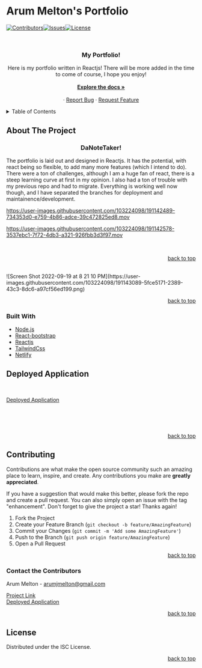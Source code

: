 
# Arum Melton's Portfolio

<div id="top"></div>

[![Contributors][contributors-shield]][contributors-url][![Issues][issues-shield]][issues-url][![License][license-shield]](./LICENSE.txt)



<br />
<div align="center">
  <a href="https://github.com/ArumMelton/MyProfessionalPortfolio">
  </a>

<h3 align="center">My Portfolio!</h3>


  <p align="center">
              Here is my portfolio written in Reactjs! There will be more added in the time to come of course, I hope you enjoy! 
    <br />
    <br />
    <a href="https://github.com/ArumMelton/MyProfessionalPortfolio"><strong>Explore the docs »</strong></a>
    <br />
    <br />
    ·
    <a href="https://github.com/ArumMelton/MyProfessionalPortfolio/issues?q=is%3Aissue+is%3Aopen+sort%3Aupdated-desc">Report Bug</a>
    ·
    <a href="https://github.com/ArumMelton/MyProfessionalPortfolio/issues?q=is%3Aissue+is%3Aopen+sort%3Aupdated-desc">Request Feature</a>
  </p>
</div>



<!-- TABLE OF CONTENTS -->
<details>
  <summary>Table of Contents</summary>
  <ol>
   <ul>
    <a href="#about-the-project">About The Project</a>
    <li><a href="#built-with">Built With</a></li>
    <a href="#deployed-application">Deployed Application</a>
    <li><a href="#contributing">Contributing</a></li>
    <li><a href="#contact-the-contributors">Contact</a></li>
    <li><a href="#license">License</a></li>
    </ul>
  </ol>
</details>


## About The Project
<h3 align="center">DaNoteTaker!</h3>



The portfolio is laid out and designed in Reactjs. It has the potential, with react being so flexible, to add many more features (which I intend to do). There were a ton of challenges, although I am a huge fan of react, there is a steep learning curve at first in my opinion.
I also had a ton of trouble with my previous repo and had to migrate. Everything is working well now though, and I have separated the branches for deployment and maintainence/development.
<br/>


https://user-images.githubusercontent.com/103224098/191142489-734353d0-e759-4b86-adce-39c472825ed8.mov




https://user-images.githubusercontent.com/103224098/191142578-3537ebc1-7f72-4db3-a321-926fbb3d3f97.mov








<br/>

<p align="right"><a href="#top">back to top</a></p>

<br/>
![Screen Shot 2022-09-19 at 8 21 10 PM](https://user-images.githubusercontent.com/103224098/191143089-5fce5171-2389-43c3-8dc6-a97cf56ed199.png)





<p align="right"><a href="#top">back to top</a></p>



### Built With

* [Node.js](https://nodejs.org/en/)
* [React-bootstrap](https://react-bootstrap.github.io/)
* [Reactjs](https://reactjs.org/)
* [TailwindCss](https://tailwindcss.com/)
* [Netlify](https://www.netlify.com/?utm_medium=paid_search&utm_source=google&utm_campaign=12755510784&utm_term=netlify)




## Deployed Application

<br/>

[Deployed Application](https://arummeltondev.netlify.app/)

<br/>






<br/>
<br/>


<p align="right"><a href="#top">back to top</a></p>



## Contributing

Contributions are what make the open source community such an amazing place to learn, inspire, and create. Any contributions you make are **greatly appreciated**.

If you have a suggestion that would make this better, please fork the repo and create a pull request. You can also simply open an issue with the tag "enhancement".
Don't forget to give the project a star! Thanks again!

1. Fork the Project
2. Create your Feature Branch (`git checkout -b feature/AmazingFeature`)
3. Commit your Changes (`git commit -m 'Add some AmazingFeature'`)
4. Push to the Branch (`git push origin feature/AmazingFeature`)
5. Open a Pull Request

<p align="right"><a href="#top">back to top</a></p>

<!-- CONTACT -->
### Contact the Contributors

Arum Melton - arumjmelton@gmail.com
<br/>

[Project Link](https://github.com/ArumMelton/MyProfessionalPortfolio)
<br/>
[Deployed Application](https://arummeltondev.netlify.app/)
<br/>
<p align="right"><a href="#top">back to top</a></p>

<!-- LICENSE -->
## License

Distributed under the ISC License.

<p align="right"><a href="#top">back to top</a></p>


<!-- MARKDOWN LINKS & IMAGES -->
[contributors-shield]: https://img.shields.io/badge/MyProfessionalPortfolio%20Contributors-brightgreen
[contributors-url]: https://github.com/ArumMelton/MyProfessionalPortfolio/graphs/contributors
[issues-shield]: https://img.shields.io/badge/MyProfessionalPortfolio%20Issues-red
[issues-url]: https://github.com/ArumMelton/MyProfessionalPortfolio/issues
[license-shield]: https://img.shields.io/badge/license-ISC-green
